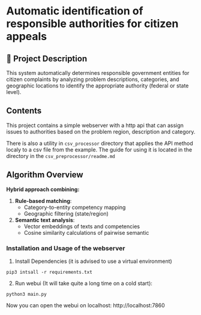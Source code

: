 # Automatic identification of responsible authorities for citizen appeals

## 📌 Project Description
This system automatically determines responsible government entities for citizen complaints by analyzing problem 
descriptions, categories, and geographic locations to identify the appropriate authority (federal or state level).

## Contents
This project contains a simple webserver with a http api that can assign issues to authorities based on the problem
region, description and category. 

There is also a utility in `csv_processor` directory that applies the API method localy to a csv file from the example.
The guide for using it is located in the directory in the `csv_preprocessor/readme.md`

## Algorithm Overview
**Hybrid approach combining:**
1. **Rule-based matching**:
   - Category-to-entity competency mapping
   - Geographic filtering (state/region)
2. **Semantic text analysis**:
   - Vector embeddings of texts and competencies
   - Cosine similarity calculations of pairwise semantic 



### Installation and Usage of the webserver

1. Install Dependencies (it is advised to use a virtual environment)
```shell
pip3 intsall -r requirements.txt
```
2. Run webui (It will take quite a long time on a cold start):
```shell
python3 main.py
```

Now you can open the webui on localhost: http://localhost:7860
